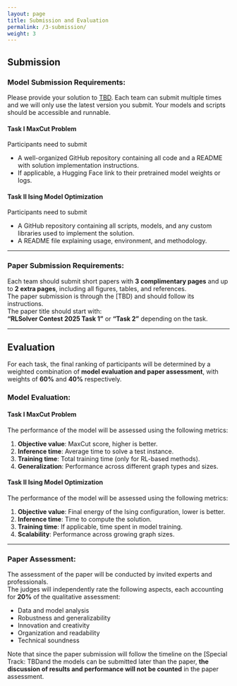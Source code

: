 ```yaml
---
layout: page
title: Submission and Evaluation
permalink: /3-submission/
weight: 3
---
```


## Submission

### **Model Submission Requirements**:
Please provide your solution to [TBD](). Each team can submit multiple times and we will only use the latest version you submit. Your models and scripts should be accessible and runnable. 

#### **Task I MaxCut Problem**
Participants need to submit  
* A well-organized GitHub repository containing all code and a README with solution implementation instructions.  
* If applicable, a Hugging Face link to their pretrained model weights or logs.  

#### **Task II Ising Model Optimization**
Participants need to submit  
* A GitHub repository containing all scripts, models, and any custom libraries used to implement the solution.  
* A README file explaining usage, environment, and methodology.  

---

### **Paper Submission Requirements**:
Each team should submit short papers with **3 complimentary pages** and up to **2 extra pages**, including all figures, tables, and references.  
The paper submission is through the [TBD) and should follow its instructions.  
The paper title should start with:  
**“RLSolver Contest 2025 Task 1”** or **“Task 2”** depending on the task.

---

## Evaluation

For each task, the final ranking of participants will be determined by a weighted combination of **model evaluation and paper assessment**, with weights of **60%** and **40%** respectively.

### **Model Evaluation**:

#### **Task I MaxCut Problem**
The performance of the model will be assessed using the following metrics:  
1. **Objective value**: MaxCut score, higher is better.  
2. **Inference time**: Average time to solve a test instance.  
3. **Training time**: Total training time (only for RL-based methods).  
4. **Generalization**: Performance across different graph types and sizes.

#### **Task II Ising Model Optimization**
The performance of the model will be assessed using the following metrics:  
1. **Objective value**: Final energy of the Ising configuration, lower is better.  
2. **Inference time**: Time to compute the solution.  
3. **Training time**: If applicable, time spent in model training.  
4. **Scalability**: Performance across growing graph sizes.

---

### **Paper Assessment**:
The assessment of the paper will be conducted by invited experts and professionals.  
The judges will independently rate the following aspects, each accounting for **20%** of the qualitative assessment:  
* Data and model analysis  
* Robustness and generalizability  
* Innovation and creativity  
* Organization and readability  
* Technical soundness  

Note that since the paper submission will follow the timeline on the [Special Track: TBDand the models can be submitted later than the paper, **the discussion of results and performance will not be counted** in the paper assessment.
